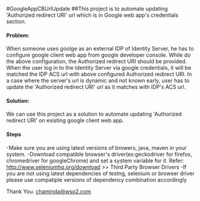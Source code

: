 #GoogleAppCBUrlUpdate
##This project is to automate updating 'Authorized redirect URI' url which is in Google web app's credentials section.

#### Problem:
When someone uses goolge as an external IDP of Identity Server, he has to configure google client web app from google developer console.
While do the above configuration, the Authorized redirect URI should be provided. When the user log in to the Identity Server via google credentials,
it will be matched the IDP ACS url with above configured Authorized redirect URI.
In a case where the server's url is dynamic and not known early, user has to update the 'Authorized redirect URI' url as it matches with IDP's ACS url.

#### Solution:
We can use this project as a solution to automate updating 'Authorized redirect URI' on existing google client web app.

#### Steps
-Make sure you are using latest versions of browers, java, maven in your system.
-Download compatible browser's driver(ex:geckodriver for firefox, chromedriver for googleChrome) and set a system variable for it.
Refer: http://www.seleniumhq.org/download >> Third Party Browser Drivers
-If you are not using latest dependencies of testng, selenium or browser driver please use compatiple versions of dependency combination accordingly

Thank You.
chaminda@wso2.com

